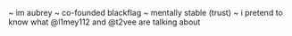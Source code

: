 ~ im aubrey
~ co-founded blackflag
~ mentally stable (trust)
~ i pretend to know what @l1mey112 and @t2vee are talking about
